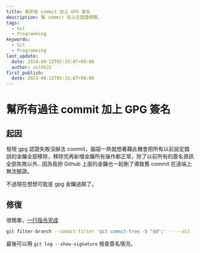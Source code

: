 ```yaml
---
title: 幫所有 commit 加上 GPG 簽名
description: 幫 commit 加上已認證標籤。
tags:
  - Git
  - Programming
keywords:
  - Git
  - Programming
last_update:
  date: 2024-08-22T05:31:07+08:00
  author: zsl0621
first_publish:
  date: 2024-08-22T05:31:07+08:00
---
```


# 幫所有過往 commit 加上 GPG 簽名

## 起因

發現 gpg 認證失敗沒辦法 commit，腦袋一熱就想著藉此機會把所有以前設定錯誤的金鑰全部移除，移除完再新增金鑰所有操作都正常，除了以前所有的簽名資訊全部失敗以外...因為我把 Github 上面的金鑰也一起刪了導致舊 commit 在遠端上無法驗證。

不過現在想想可能是 gpg 金鑰過期了。

## 修復

很簡單，[一行指令完成](https://stackoverflow.com/questions/41882919/is-there-a-way-to-gpg-sign-all-previous-commits)

```sh
git filter-branch --commit-filter 'git commit-tree -S "$@";' -- --all
```

最後可以用 `git log --show-signature` 檢查簽名情況。
